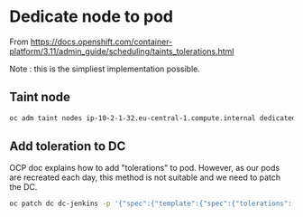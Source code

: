 # Dedicate node to pod

From https://docs.openshift.com/container-platform/3.11/admin_guide/scheduling/taints_tolerations.html

Note : this is the simpliest implementation possible.

## Taint node
```bash
oc adm taint nodes ip-10-2-1-32.eu-central-1.compute.internal dedicated=jenkins:NoSchedule
```


## Add toleration to DC
OCP doc explains how to add "tolerations" to pod. However, as our pods are recreated each day, this method is not suitable and we need to patch the DC.

```bash
oc patch dc dc-jenkins -p '{"spec":{"template":{"spec":{"tolerations":[{"effect":"NoSchedule","key":"dedicated","operator": "Equal","value": "jenkins"}]}}}}'
```